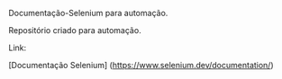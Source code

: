 Documentação-Selenium para automação.


Repositório criado para automação.

Link:

[Documentação Selenium] (https://www.selenium.dev/documentation/)
